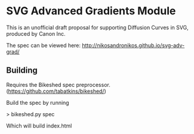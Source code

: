 
# SVG Advanced Gradients Module 
This is an unofficial draft proposal for supporting Diffusion Curves in SVG,
produced by Canon Inc.

The spec can be viewed here:
http://nikosandronikos.github.io/svg-adv-grad/

## Building
Requires the Bikeshed spec preprocessor.
(https://github.com/tabatkins/bikeshed/)

Build the spec by running

\> bikeshed.py spec

Which will build index.html
